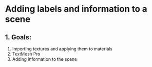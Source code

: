 # Adding labels and information to a scene

## 1. Goals: 
1. Importing textures and applying them to materials
1. TextMesh Pro
1. Adding information to the scene
